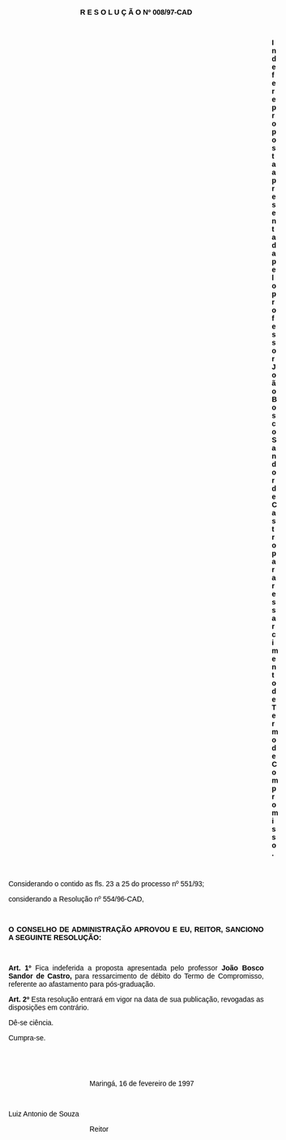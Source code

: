 <BODY TEXT="#000000">

<B><FONT FACE="Arial"><P ALIGN="CENTER">R E S O L U &Ccedil; &Atilde; O Nº 008/97-CAD</P>
</B><P ALIGN="JUSTIFY"></P>
<P ALIGN="JUSTIFY">&nbsp;</P><DIR>
<DIR>
<DIR>
<DIR>
<DIR>
<DIR>
<DIR>
<DIR>
<DIR>
<DIR>
<DIR>
<DIR>
<DIR>

<B><P ALIGN="JUSTIFY">Indefere proposta apresentada pelo professor Jo&atilde;o Bosco Sandor de Castro para ressarcimento de Termo de Compromisso.</P>
<P ALIGN="JUSTIFY"></P>
</B><P ALIGN="JUSTIFY">&nbsp;</P></DIR>
</DIR>
</DIR>
</DIR>
</DIR>
</DIR>
</DIR>
</DIR>
</DIR>
</DIR>
</DIR>
</DIR>
</DIR>

<P ALIGN="JUSTIFY">Considerando o contido as fls. 23 a 25 do processo nº 551/93;</P>
<P ALIGN="JUSTIFY">considerando a Resolu&ccedil;&atilde;o nº 554/96-CAD,</P>
<P ALIGN="JUSTIFY"></P>
<P ALIGN="JUSTIFY">&nbsp;</P>
<B><P ALIGN="JUSTIFY">O CONSELHO DE ADMINISTRA&Ccedil;&Atilde;O APROVOU E EU, REITOR, SANCIONO A SEGUINTE RESOLU&Ccedil;&Atilde;O:</P>
<P ALIGN="JUSTIFY"></P>
<P ALIGN="JUSTIFY">&nbsp;</P>
<P ALIGN="JUSTIFY">Art. 1º </B>Fica indeferida a proposta apresentada pelo professor <B>Jo&atilde;o Bosco Sandor de Castro, </B>para ressarcimento de d&eacute;bito do Termo de Compromisso, referente ao afastamento para p&oacute;s-gradua&ccedil;&atilde;o.</P>
<B><P ALIGN="JUSTIFY">Art. 2º  </B>Esta resolu&ccedil;&atilde;o entrar&aacute; em vigor na data de sua publica&ccedil;&atilde;o, revogadas as disposi&ccedil;&otilde;es em contr&aacute;rio.</P>
<P ALIGN="JUSTIFY">D&ecirc;-se ci&ecirc;ncia.</P>
<P ALIGN="JUSTIFY">Cumpra-se.</P>
<P ALIGN="JUSTIFY">&#9;&#9;</P>
<P ALIGN="JUSTIFY"></P>
<P ALIGN="JUSTIFY">&nbsp;</P>
<P ALIGN="JUSTIFY">&nbsp;</P><DIR>
<DIR>
<DIR>
<DIR>

<P ALIGN="JUSTIFY">Maring&aacute;, 16 de fevereiro de 1997</P>
<P ALIGN="JUSTIFY"></P>
<P ALIGN="JUSTIFY">&nbsp;</P></DIR>
</DIR>
</DIR>
</DIR>

<P ALIGN="JUSTIFY">&#9;&#9;Luiz Antonio de Souza&#9;</P><DIR>
<DIR>
<DIR>
<DIR>

<P ALIGN="JUSTIFY">Reitor </P></DIR>
</DIR>
</DIR>
</DIR>
</FONT></BODY>
